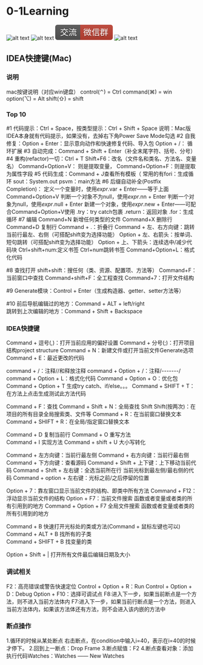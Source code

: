 # 0-1Learning

![alt text](../static/common/svg/luoxiaosheng.svg "公众号")
![alt text](../static/common/svg/luoxiaosheng_learning.svg "学习")
![alt text](../static/common/svg/luoxiaosheng_wechat.svg "微信")
![alt text](../static/common/svg/luoxiaosheng_gitee.svg "码云")

## IDEA快捷键(Mac)

### 说明
mac按键说明（对应win键盘）
control(⌃) = Ctrl
command(⌘) = win
option(⌥) = Alt
shift(⇧) = shift

### Top 10
#1 代码提示：Ctrl + Space，按类型提示：Ctrl + Shift + Space
    说明：Mac版IDEA本身就有代码提示，如果没有，去掉右下角Power Save  Mode勾选 
#2 自我修复：Option + Enter：显示意向动作和快速修复代码、导入包
    Option + /： 循环扩展
#3 自动完成：Command + Shift + Enter（补全末尾字符、括号、分号）
#4 重构(refactor)一切：Ctrl + T
    Shift+F6：改名（文件名和类名、方法名、变量名）
    Command+Option+V： 则是提取变量，
    Command+Option+F：则是提取为属性字段
#5 代码生成：Command + J查看所有模板（
    常用的有fori：生成循环
    sout：System.out
    psvm：main方法
#6 后缀自动补全(Postfix Completion)：
    定义一个变量时，使用$expr$.var + Enter——等于上面Command+Option+V
    判断一个对象不为null，使用$expr$.nn + Enter
    判断一个对象为null，使用$expr$.null + Enter
    新建一个对象，使用$expr$.new + Enter——可配合Command+Option+V使用
    .try：try catch包裹
    .return：返回对象
    .for：生成循环
#7 编辑
Command+N 新增任何类型的文件
Command+X 删除行
Command+D 复制行
Command + .：折叠行
Command + 左、右方向键：跳转当前行最左、右侧（可搭配shift变为选择功能）
Option + 左、右箭头：按单词、短句跳转（可搭配shift变为选择功能）
Option + 上、下箭头：连续选中/减少代码块
Ctrl+shift+num:定义书签 Ctrl+num跳转书签
Command+Option+L：格式化代码

#8 查找打开
shift+shift：搜任何（类、资源、配置项、方法等）
Command+F：当前窗口中查找
Command+shift+F：全工程查找
Command+7：打开文件结构

#9 Generate模块：Control + Enter（生成构造器、getter、setter方法等）

#10 前后导航编辑过的地方：Command + ALT + left/right    
    跳转到上次编辑的地方：Command + Shift + Backspace   

### IDEA快捷键
Command + 逗号(,)：打开当前应用的偏好设置
Command + 分号(;)：打开项目结构project structure
Command + N：新建文件或打开当前文件Generate选项
Command + E：最近更改的代码

command + /：注释//和释放注释
command + Option + /：注释/*-------*/
command + Option + L：格式化代码
Command + Option + O：优化包
Command + Option + T  生成try catch、if/else。。。
Command + SHIFT + T：在方法上点击生成测试此方法代码

Command + F：查找
Command + Shift + N：全局查找
Shift Shift(按两次)：在项目的所有目录全局搜索类、文件等
Command + R：在当前窗口替换文本  
Command + SHIFT + R：在全局/指定窗口替换文本  

Command + D 复制当前行 
Command + O 重写方法  
Command + I 实现方法
Command + shift + U 大小写转化  

Command + 左方向键：当前行最左侧
Command + 右方向键：当前行最右侧
Command + 下方向键：查看源码
Command + Shift + 上下键：上下移动当前代码
Command + Shift + 左右键：全选当前所在行 当前光标到最左侧/最右侧的代码
Command + option + 左右键：光标之前/之后停留的位置

Option + 7：靠左窗口显示当前文件的结构、即类中所有方法
Command + F12：浮动显示当前文件的结构
Option + F7：当前文件搜索 函数或者变量或者类的所有引用到的地方
Command + Option + F7  全局文件搜索 函数或者变量或者类的所有引用到的地方

Command + B 快速打开光标处的类或方法(Command + 鼠标左键也可以)
Command + ALT + B  找所有的子类  
Command + SHIFT + B  找变量的类  

Option + Shift + | 打开所有文件最后编辑日期及大小

### 调试相关
F2：高亮错误或警告快速定位
Control + Option + R：Run
Control + Option + D：Debug
Option + F10：选择可调试点
F8:进入下一步，如果当前断点是一个方法，则不进入当前方法体内
F7:进入下一步，如果当前行断点是一个方法，则进入当前方法体内，如果该方法体还有方法，则不会进入该内嵌的方法中

### 断点操作
1.循环的时候从某处断点
右击断点，在condition中输入i=40，表示在i=40的时候才停下。
2.回到上一断点：Drop Frame
3.断点赋值：F2
4.断点查看对象：添加执行代码Watches：Watches —— New Watches












